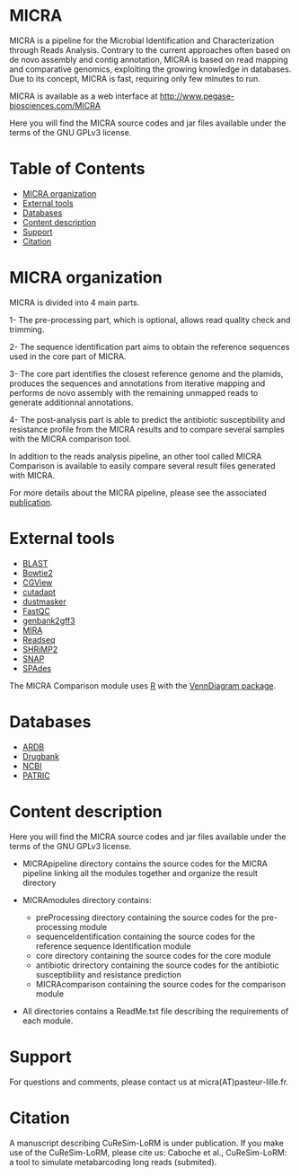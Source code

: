 MICRA
=========

MICRA is a pipeline for the Microbial Identification and Characterization through Reads Analysis. Contrary 
to the current approaches often based on de novo assembly and contig annotation, MICRA is based on read 
mapping and comparative genomics, exploiting the growing knowledge in databases. 
Due to its concept, MICRA is fast, requiring only few minutes to run. 

MICRA is available as a web interface at http://www.pegase-biosciences.com/MICRA

Here you will find the MICRA source codes and jar files available under the terms of the GNU GPLv3 license.

# Table of Contents
* [MICRA organization](#micra-organization)
* [External tools](#external-tools)
* [Databases](#databases)
* [Content description](#content-description)
* [Support](#support)
* [Citation](#citation)

# MICRA organization

MICRA is divided into 4 main parts.
		
1- The pre-processing part, which is optional, allows read quality check and trimming.

2- The sequence identification part aims to obtain the reference sequences used in the core part of MICRA.

3- The core part identifies the closest reference genome and the plamids, produces the 
sequences and annotations from iterative mapping and performs 
de novo assembly with the remaining unmapped reads to generate additionnal annotations.

4- The post-analysis part is able to predict the antibiotic susceptibility and resistance 
profile from the MICRA results and to compare several samples
with the MICRA comparison tool.


In addition to the reads analysis pipeline, an other tool called MICRA Comparison is available 
to easily compare several result files generated with MICRA.

For more details about the MICRA pipeline, please see the associated [publication](#citation). 

  
# External tools

* [BLAST](http://blast.ncbi.nlm.nih.gov/Blast.cgi)
* [Bowtie2](http://bowtie-bio.sourceforge.net/bowtie2/index.shtml)
* [CGView](http://wishart.biology.ualberta.ca/cgview/) 
* [cutadapt](https://github.com/marcelm/cutadapt) 
* [dustmasker](https://www.ncbi.nlm.nih.gov/IEB/ToolBox/CPP_DOC/lxr/source/src/app/dustmasker/)
* [FastQC](https://www.bioinformatics.babraham.ac.uk/projects/fastqc/)
* [genbank2gff3](https://github.com/bioperl/bioperl-live/blob/master/scripts/Bio-DB-GFF/bp_genbank2gff3.pl)
* [MIRA](https://sourceforge.net/projects/mira-assembler/)
* [Readseq](http://iubio.bio.indiana.edu/soft/molbio/readseq/java/)
* [SHRiMP2](http://compbio.cs.toronto.edu/shrimp/)
* [SNAP](http://snap.cs.berkeley.edu/)
* [SPAdes](http://bioinf.spbau.ru/en/spades)

The MICRA Comparison module uses [R](https://www.r-project.org/) with the [VennDiagram package](https://www.ncbi.nlm.nih.gov/pmc/articles/PMC3041657/).
		
# Databases

* [ARDB](https://ardb.cbcb.umd.edu/index.html)
* [Drugbank](http://www.drugbank.ca/) 
* [NCBI](https://www.ncbi.nlm.nih.gov/)
* [PATRIC](https://www.patricbrc.org/)

# Content description

Here you will find the MICRA source codes and jar files available under the terms of the GNU GPLv3 license.
* MICRApipeline directory contains the source codes for the MICRA pipeline linking all the modules together and organize
the result directory
* MICRAmodules directory contains:
	- preProcessing directory containing the source codes for the pre-processing module
	- sequenceIdentification containing the source codes for the reference sequence Identification module
	- core directory containing the source codes for the core module
	- antibiotic drirectory containing the source codes for the antibiotic susceptibility and resistance prediction
	- MICRAcomparison containing the source codes for the comparison module

* All directories contains a ReadMe.txt file describing the requirements of each module.


# Support
For questions and comments, please contact us at micra(AT)pasteur-lille.fr.

# Citation

A manuscript describing CuReSim-LoRM is under publication. If you make use of the CuReSim-LoRM, please cite us:
Caboche et al., CuReSim-LoRM: a tool to simulate metabarcoding long reads (submited). 


